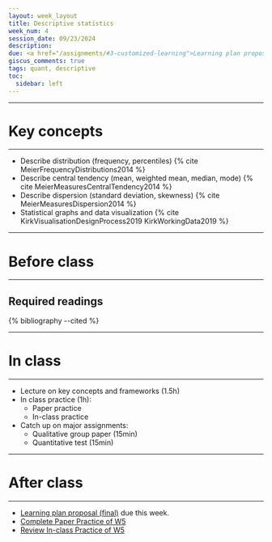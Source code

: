 ```yaml
---
layout: week_layout
title: Descriptive statistics
week_num: 4
session_date: 09/23/2024
description:
due: <a href="/assignments/#3-customized-learning">Learning plan proposal (final)</a>
giscus_comments: true
tags: quant, descriptive
toc:
  sidebar: left
---
```


---
# Key concepts
---

- Describe distribution (frequency, percentiles) {% cite MeierFrequencyDistributions2014 %}
- Describe central tendency (mean, weighted mean, median, mode) {% cite MeierMeasuresCentralTendency2014 %}
- Describe dispersion (standard deviation, skewness) {% cite MeierMeasuresDispersion2014 %}
- Statistical graphs and data visualization {% cite KirkVisualisationDesignProcess2019 KirkWorkingData2019 %}

---
# Before class
---

## Required readings

{% bibliography --cited %}

---
# In class
---

- Lecture on key concepts and frameworks (1.5h)
- In class practice (1h):
	- Paper practice
	- In-class practice
- Catch up on major assignments:
  - Qualitative group paper (15min)
  - Quantitative test (15min)

---
# After class
---

- [Learning plan proposal (final)](/assignments/#3-customized-learning) due this week.
- [Complete Paper Practice of W5](/assignments/#21-paper-practice)
- [Review In-class Practice of W5](/assignments/#22-in-class-practice)
